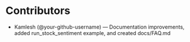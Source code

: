 # Contributors

- Kamlesh (@your-github-username) — Documentation improvements, added run_stock_sentiment example, and created docs/FAQ.md
